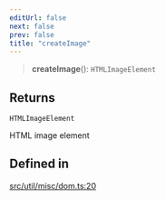 ```yaml
---
editUrl: false
next: false
prev: false
title: "createImage"
---
```


> **createImage**(): `HTMLImageElement`

## Returns

`HTMLImageElement`

HTML image element

## Defined in

[src/util/misc/dom.ts:20](https://github.com/fabricjs/fabric.js/blob/c093e29e73123dafcfa091ff4d5e04e690bb796e/src/util/misc/dom.ts#L20)
